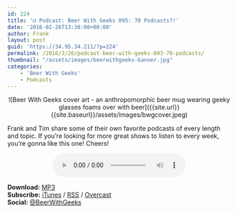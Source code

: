 ```yaml
---
id: 224
title: '☊ Podcast: Beer With Geeks 095: 70 Podcasts?!'
date: '2016-02-26T13:38:00+00:00'
author: Frank
layout: post
guid: 'https://34.95.34.211/?p=224'
permalink: /2016/2/26/podcast-beer-with-geeks-093-70-podcasts/
thumbnail: "/assets/images/beerwithgeeks-banner.jpg"
categories:
    - 'Beer With Geeks'
    - Podcasts
---
```

<div markdown="1" style="text-align: center;">
![Beer With Geeks cover art - an anthropomorphic beer mug wearing geeky glasses foams over with beer]({{site.url}}{{site.baseurl}}/assets/images/bwgcover.jpeg)
</div>

Frank and Tim share some of their own favorite podcasts of every length and topic. If you’re looking for more great shows to listen to every week, you’re gonna like this one! Cheers!

<div markdown="1" style="text-align: center;">
<audio controls="controls"><source src="http://www.podtrac.com/pts/redirect.mp3/archive.org/download/BWG093/BWG093.mp3" type="audio/mpeg"></source><embed height="80px" width="100px"></embed> Your browser does not support this audio</audio>  
</div>
  
**Download:** [MP3](http://www.podtrac.com/pts/redirect.mp3/archive.org/download/BWG093/BWG093.mp3)  
**Subscribe:** [iTunes](https://itunes.apple.com/us/podcast/beer-with-geeks/id910485914?mt=2) / [RSS](http://feeds.feedburner.com/beerwithgeeks) / [Overcast](https://overcast.fm/itunes910485914/beer-with-geeks-a-geek-pop-culture-podcast)  
**Social:** [@BeerWithGeeks](https://twitter.com/beerwithgeeks)